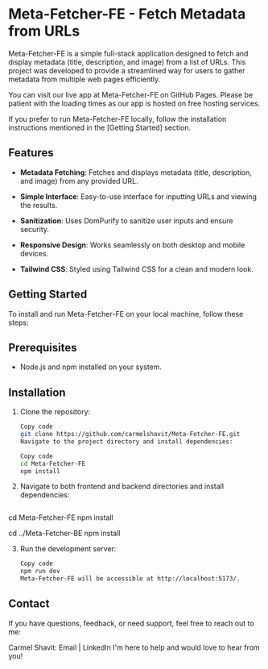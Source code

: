 <!-- @format -->

# Meta-Fetcher-FE - Fetch Metadata from URLs

Meta-Fetcher-FE is a simple full-stack application designed to fetch and display metadata (title, description, and image) from a list of URLs. This project was developed to provide a streamlined way for users to gather metadata from multiple web pages efficiently.

You can visit our live app at Meta-Fetcher-FE on GitHub Pages. Please be patient with the loading times as our app is hosted on free hosting services.

If you prefer to run Meta-Fetcher-FE locally, follow the installation instructions mentioned in the [Getting Started] section.

## Features

- **Metadata Fetching**: Fetches and displays metadata (title, description, and image) from any provided URL.

- **Simple Interface**: Easy-to-use interface for inputting URLs and viewing the results.

- **Sanitization**: Uses DomPurify to sanitize user inputs and ensure security.

- **Responsive Design**: Works seamlessly on both desktop and mobile devices.

- **Tailwind CSS**: Styled using Tailwind CSS for a clean and modern look.

## Getting Started

To install and run Meta-Fetcher-FE on your local machine, follow these steps:

## Prerequisites

- Node.js and npm installed on your system.

## Installation

1. Clone the repository:

   ```bash
   Copy code
   git clone https://github.com/carmelshavit/Meta-Fetcher-FE.git
   Navigate to the project directory and install dependencies:

   Copy code
   cd Meta-Fetcher-FE
   npm install

2. Navigate to both frontend and backend directories and install dependencies:
   ```bash
cd Meta-Fetcher-FE
npm install

cd ../Meta-Fetcher-BE
npm install


3. Run the development server:

   ```bash
   Copy code
   npm run dev
   Meta-Fetcher-FE will be accessible at http://localhost:5173/.
   ```

## Contact

If you have questions, feedback, or need support, feel free to reach out to me:

Carmel Shavit: Email | LinkedIn
I'm here to help and would love to hear from you!
